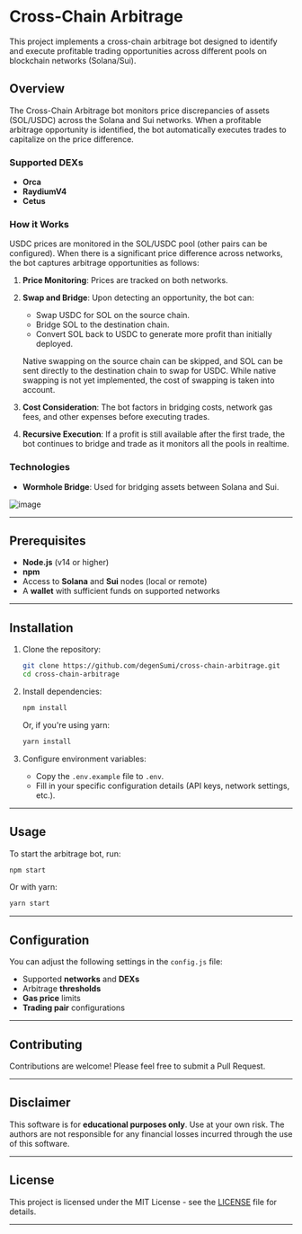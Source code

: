 # Cross-Chain Arbitrage

This project implements a cross-chain arbitrage bot designed to identify and execute profitable trading opportunities across different pools on blockchain networks (Solana/Sui).

## Overview

The Cross-Chain Arbitrage bot monitors price discrepancies of assets (SOL/USDC) across the Solana and Sui networks. When a profitable arbitrage opportunity is identified, the bot automatically executes trades to capitalize on the price difference.

### Supported DEXs
- **Orca**
- **RaydiumV4**
- **Cetus**

### How it Works

USDC prices are monitored in the SOL/USDC pool (other pairs can be configured). When there is a significant price difference across networks, the bot captures arbitrage opportunities as follows:

1. **Price Monitoring**: Prices are tracked on both networks.
2. **Swap and Bridge**: Upon detecting an opportunity, the bot can:
   - Swap USDC for SOL on the source chain.
   - Bridge SOL to the destination chain.
   - Convert SOL back to USDC to generate more profit than initially deployed.
   
   Native swapping on the source chain can be skipped, and SOL can be sent directly to the destination chain to swap for USDC. While native swapping is not yet implemented, the cost of swapping is taken into account.
   
3. **Cost Consideration**: The bot factors in bridging costs, network gas fees, and other expenses before executing trades.
   
4. **Recursive Execution**: If a profit is still available after the first trade, the bot continues to bridge and trade as it monitors all the pools in realtime.

### Technologies
- **Wormhole Bridge**: Used for bridging assets between Solana and Sui.

![image](https://github.com/user-attachments/assets/d4101b04-6786-42b5-86d5-4f29c85102f8)

---

## Prerequisites

- **Node.js** (v14 or higher)
- **npm**
- Access to **Solana** and **Sui** nodes (local or remote)
- A **wallet** with sufficient funds on supported networks

---

## Installation

1. Clone the repository:
   ```bash
   git clone https://github.com/degenSumi/cross-chain-arbitrage.git
   cd cross-chain-arbitrage
   ```

2. Install dependencies:
   ```bash
   npm install
   ```
   Or, if you're using yarn:
   ```bash
   yarn install
   ```

3. Configure environment variables:
   - Copy the `.env.example` file to `.env`.
   - Fill in your specific configuration details (API keys, network settings, etc.).

---

## Usage

To start the arbitrage bot, run:

```bash
npm start
```

Or with yarn:

```bash
yarn start
```

---

## Configuration

You can adjust the following settings in the `config.js` file:

- Supported **networks** and **DEXs**
- Arbitrage **thresholds**
- **Gas price** limits
- **Trading pair** configurations

---

## Contributing

Contributions are welcome! Please feel free to submit a Pull Request.

---

## Disclaimer

This software is for **educational purposes only**. Use at your own risk. The authors are not responsible for any financial losses incurred through the use of this software.

---

## License

This project is licensed under the MIT License - see the [LICENSE](LICENSE) file for details.

---
